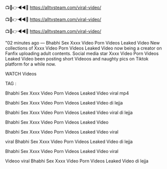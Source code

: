 📺📱👉◄◄🔴  https://alltvsteam.com/viral-video/

📺📱👉◄◄🔴  https://alltvsteam.com/viral-video/

📺📱👉◄◄🔴  https://alltvsteam.com/viral-video/

"02 minutes ago — Bhabhi Sex Xxxx Video Porn Videos Leaked Video New collections of Xxxx Video Porn Videos Leaked Video now being a creator on Fanfix uploading adult contents. Social media star Xxxx Video Porn Videos Leaked Video been posting short Videoos and naughty pics on Tiktok platform for a while now.

WATCH Videos

TAG :

Bhabhi Sex Xxxx Video Porn Videos Leaked Video viral mp4

Bhabhi Sex Xxxx Video Porn Videos Leaked Video di lejja

Bhabhi Sex Xxxx Video Porn Videos Leaked Video viral di lejja

Bhabhi Sex Xxxx Video Porn Videos Leaked Video

Bhabhi Sex Xxxx Video Porn Videos Leaked Video viral

viral Bhabhi Sex Xxxx Video Porn Videos Leaked Video di lejja

Bhabhi Sex Xxxx Video Porn Videos Leaked Video viral

Videoo viral Bhabhi Sex Xxxx Video Porn Videos Leaked Video di lejja
